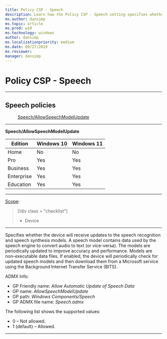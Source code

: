 ```yaml
---
title: Policy CSP - Speech
description: Learn how the Policy CSP - Speech setting specifies whether the device will receive updates to the speech recognition and speech synthesis models.
ms.author: dansimp
ms.topic: article
ms.prod: w10
ms.technology: windows
author: dansimp
ms.localizationpriority: medium
ms.date: 09/27/2019
ms.reviewer: 
manager: dansimp
---
```


# Policy CSP - Speech


<hr/>

<!--Policies-->
## Speech policies  

<dl>
  <dd>
    <a href="#speech-allowspeechmodelupdate">Speech/AllowSpeechModelUpdate</a>
  </dd>
</dl>


<hr/>

<!--Policy-->
<a href="" id="speech-allowspeechmodelupdate"></a>**Speech/AllowSpeechModelUpdate**  

<!--SupportedSKUs-->

|Edition|Windows 10|Windows 11|
|--- |--- |--- |
|Home|No|No|
|Pro|Yes|Yes|
|Business|Yes|Yes|
|Enterprise|Yes|Yes|
|Education|Yes|Yes|

<!--/SupportedSKUs-->
<hr/>

<!--Scope-->
[Scope](./policy-configuration-service-provider.md#policy-scope):

> [!div class = "checklist"]
> * Device

<hr/>

<!--/Scope-->
<!--Description-->
Specifies whether the device will receive updates to the speech recognition and speech synthesis models. A speech model contains data used by the speech engine to convert audio to text (or vice-versa). The models are periodically updated to improve accuracy and performance. Models are non-executable data files. If enabled, the device will periodically check for updated speech models and then download them from a Microsoft service using the Background Internet Transfer Service (BITS).

<!--/Description-->
<!--ADMXMapped-->
ADMX Info:  
-   GP Friendly name: *Allow Automatic Update of Speech Data*
-   GP name: *AllowSpeechModelUpdate*
-   GP path: *Windows Components/Speech*
-   GP ADMX file name: *Speech.admx*

<!--/ADMXMapped-->
<!--SupportedValues-->
The following list shows the supported values:

-   0 – Not allowed.
-   1 (default) – Allowed.

<!--/SupportedValues-->
<!--/Policy-->
<hr/>


<!--/Policies-->

